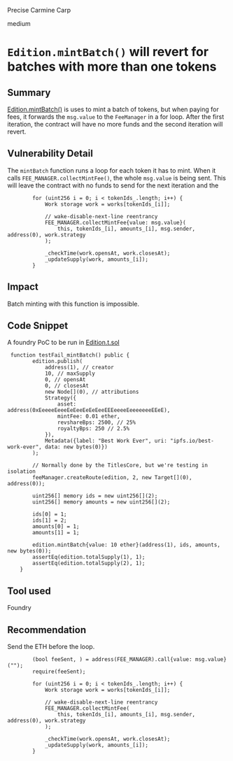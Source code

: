 Precise Carmine Carp

medium

# `Edition.mintBatch()` will revert for batches with more than one tokens

## Summary
[Edition.mintBatch()](https://github.com/sherlock-audit/2024-04-titles/blob/d7f60952df22da00b772db5d3a8272a988546089/wallflower-contract-v2/src/editions/Edition.sol#L277-L297) is uses to mint a batch of tokens, but when paying for fees, it forwards the `msg.value` to the `FeeManager` in a for loop. After the first iteration, the contract will have no more funds and the second iteration will revert.

## Vulnerability Detail
The `mintBatch` function runs a loop for each token it has to mint. When it calls `FEE_MANAGER.collectMintFee()`, the whole `msg.value` is being sent. This will leave the contract with no funds to send for the next iteration and the 
```solidity
        for (uint256 i = 0; i < tokenIds_.length; i++) {
            Work storage work = works[tokenIds_[i]];

            // wake-disable-next-line reentrancy
            FEE_MANAGER.collectMintFee{value: msg.value}(
                this, tokenIds_[i], amounts_[i], msg.sender, address(0), work.strategy
            );

            _checkTime(work.opensAt, work.closesAt);
            _updateSupply(work, amounts_[i]);
        }

```
## Impact
Batch minting with this function is impossible.

## Code Snippet
A foundry PoC to be run in [Edition.t.sol](https://github.com/sherlock-audit/2024-04-titles/blob/main/wallflower-contract-v2/test/editions/Edition.t.sol)
```solidity
 function testFail_mintBatch() public {
        edition.publish(
            address(1), // creator
            10, // maxSupply
            0, // opensAt
            0, // closesAt
            new Node[](0), // attributions
            Strategy({
                asset: address(0xEeeeeEeeeEeEeeEeEeEeeEEEeeeeEeeeeeeeEEeE),
                mintFee: 0.01 ether,
                revshareBps: 2500, // 25%
                royaltyBps: 250 // 2.5%
            }),
            Metadata({label: "Best Work Ever", uri: "ipfs.io/best-work-ever", data: new bytes(0)})
        );

        // Normally done by the TitlesCore, but we're testing in isolation
        feeManager.createRoute(edition, 2, new Target[](0), address(0));

        uint256[] memory ids = new uint256[](2);
        uint256[] memory amounts = new uint256[](2);

        ids[0] = 1;
        ids[1] = 2;
        amounts[0] = 1;
        amounts[1] = 1;

        edition.mintBatch{value: 10 ether}(address(1), ids, amounts, new bytes(0));
        assertEq(edition.totalSupply(1), 1);
        assertEq(edition.totalSupply(2), 1);
    }
```

## Tool used

Foundry

## Recommendation
Send the ETH before the loop.
```solidity
        (bool feeSent, ) = address(FEE_MANAGER).call{value: msg.value}("");
        require(feeSent);
            
        for (uint256 i = 0; i < tokenIds_.length; i++) {
            Work storage work = works[tokenIds_[i]];

            // wake-disable-next-line reentrancy
            FEE_MANAGER.collectMintFee(
                this, tokenIds_[i], amounts_[i], msg.sender, address(0), work.strategy
            );

            _checkTime(work.opensAt, work.closesAt);
            _updateSupply(work, amounts_[i]);
        }
```